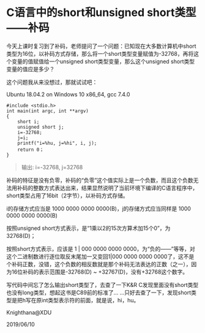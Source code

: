 # C语言中的short和unsigned short类型——补码

 今天上课时复习到了补码，老师提问了一个问题：已知现在大多数计算机中short类型为16位，以补码方式存储，那么将一个short类型变量赋值为-32768，再将这个变量的值赋值给一个unsigned short类型变量，那么这个unsigned short类型变量的值应是多少？
 
 这个问题我从来没想过，那就试试吧：
 
 Ubuntu 18.04.2 on Windows 10 x86\_64, gcc 7.4.0

```
#include <stdio.h>
int main(int argc, int **argv)
{
	short i;
	unsigned short j;
	i=-32768;
	j=i;
	printf("i=%hu, j=%hi", i, j);
	return 0；
}
```

> 输出: i=-32768, j=32768

 补码的特征是没有负零，补码的“负零”这个值实际上是一个负数，而且这个负数无法用补码的整数方式表达出来，结果显然说明了当前环境下编译的C语言程序中，short类型占用了16bit（2字节），以补码方式存储。

 i的存储方式应当是 1000 0000 0000 0000(B)，j的存储方式应当同样是 1000 0000 0000 0000(B)

 按照unsigned short方式表示，是“1乘以2的15次方算术加15个0”，为32768(D)；
 
 按照short方式表示，应该是 1 | 000 0000 0000 0000，为“负的——”等等，对这个二进制数进行逐位取反末尾加一又变回1|000 0000 0000 0000了，这不是个补码正数，没错，这个负数的相反数就是那个补码无法表达的正数（之一），因为16位补码的表示范围是-32768(D) ~ +32767(D)，没有+32768这个数字。

 写代码中间忘了怎么输出short类型了，去查了一下K&R C发现里面没有short类型也没有long类型，想起这书是C89前的标准了... ...只好去查了一下，发现short类型是把h写在原int类型表示符的前面，就是说，hi，hu。

 Knighthana@XDU

 2019/06/10
